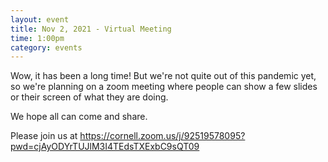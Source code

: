 ```yaml
---
layout: event
title: Nov 2, 2021 - Virtual Meeting
time: 1:00pm
category: events
---
```


Wow, it has been a long time!  But we're not quite out of this pandemic yet, so we're planning
on a zoom meeting where people can show a few slides or their screen of what they are doing.

We hope all can come and share.

Please join us at <https://cornell.zoom.us/j/92519578095?pwd=cjAyODYrTUJlM3I4TEdsTXExbC9sQT09>
